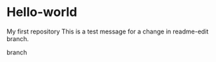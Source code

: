 # Hello-world
My first repository
This is a test message for a change in readme-edit branch.

branch
